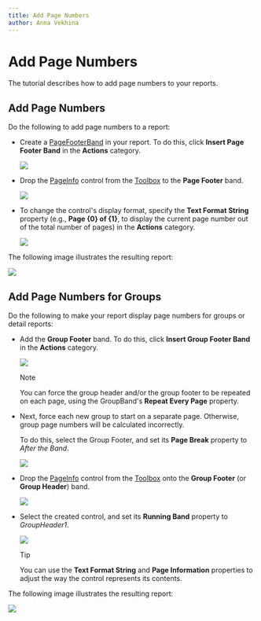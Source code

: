 ```yaml
---
title: Add Page Numbers
author: Anna Vekhina
---
```

# Add Page Numbers

The tutorial describes how to add page numbers to your reports.

## <a name="numbers"></a>Add Page Numbers
Do the following to add page numbers to a report:

- Create a [PageFooterBand](..\introduction-to-banded-reports.md) in your report. To do this, click **Insert Page Footer Band** in the **Actions** category.
	
	![](../../../images/eurd-web-add-page-footer.png)
- Drop the [PageInfo](..\use-report-elements\use-basic-report-controls\page-info.md) control from the [Toolbox](..\report-designer-tools\toolbox.md) to the **Page Footer** band.
	
	![](../../../images/eurd-web-drop-page-info.png)
- To change the control's display format, specify the **Text Format String** property (e.g., **Page {0} of {1}**, to display the current page number out of the total number of pages) in the **Actions** category.
	
	![](../../../images/eurd-web-pageinfo-formatstring.png)

The following image illustrates the resulting report:

![](../../../images/eurd-web-pageinfo_result.png)

## <a name="groups"></a>Add Page Numbers for Groups
Do the following to make your report display page numbers for groups or detail reports:

- Add the **Group Footer** band. To do this, click **Insert Group Footer Band** in the **Actions** category.
	
	![](../../../images/eurd-web-add-groupfooter.png)
	
	> [!NOTE]
	> You can force the group header and/or the group footer to be repeated on each page, using the GroupBand's **Repeat Every Page** property.
- Next, force each new group to start on a separate page. Otherwise, group page numbers will be calculated incorrectly.
	
	To do this, select the Group Footer, and set its **Page Break** property to *After the Band*.
	
	![](../../../images/eurd-web-pageinfo-pagebreak.png)
- Drop the [PageInfo](..\use-report-elements\use-basic-report-controls\page-info.md) control from the [Toolbox](..\report-designer-tools\toolbox.md) onto the **Group Footer** (or **Group Header**) band.
	
	![](../../../images/eurd-web-drop-pageinfo-to-group-footer.png)
- Select the created control, and set its **Running Band** property to *GroupHeader1*.
	
	![](../../../images/eurd-web-pageinfo-runningband.png)
	
	> [!TIP]
	> You can use the **Text Format String** and **Page Information** properties to adjust the way the control represents its contents.

The following image illustrates the resulting report:

![](../../../images/eurd-web-pagenumbers-for-groups.png)